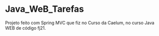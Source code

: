 # Java_WeB_Tarefas
Projeto feito com Spring MVC que fiz no Curso da Caelum, no curso Java WEB de código fj21.
